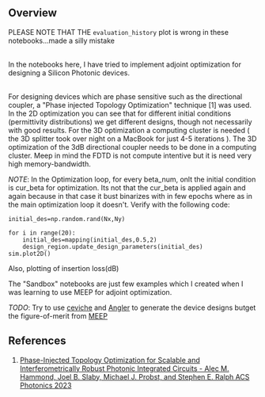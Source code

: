 ## Overview

PLEASE NOTE THAT THE `evaluation_history` plot is wrong in these notebooks...made a silly mistake<br/><br/>

In the notebooks here, I have tried to implement adjoint optimization for designing a Silicon Photonic devices.<br/><br/>

For designing devices which are phase sensitive such as the directional coupler, a "Phase injected Topology Optimization" technique [1] was used. In the 2D optimization you can see that for different initial conditions (permittivity distributions) we get different designs, though not necessarily with good results. For the 3D optimization a computing cluster is needed ( the 3D splitter took over night on a MacBook for just 4-5 iterations ). The 3D optimization of the 3dB directional  coupler needs to be done in a computing cluster. Meep in mind the FDTD is not compute intentive but it is need very high memory-bandwidth.<br/>

*NOTE*: In the Optimization loop, for every beta_num, onlt the initial condition is cur_beta for optimization. Its not that the cur_beta is applied again and again because in that case it bust binarizes with in few epochs where as in the main optimization loop it doesn't. Verify with the following code:<br/>

```
initial_des=np.random.rand(Nx,Ny)

for i in range(20):
    initial_des=mapping(initial_des,0.5,2)
    design_region.update_design_parameters(initial_des)
sim.plot2D()
```

Also, plotting of insertion loss(dB)


The "Sandbox" notebooks are just few examples which I created when I was learning to use MEEP for adjoint optimization.

*TODO*: Try to use [ceviche](https://github.com/fancompute/ceviche) and [Angler](https://github.com/fancompute/angler/tree/master) to generate the device designs butget the figure-of-merit from [MEEP](https://github.com/NanoComp/meep)

## References
1. [Phase-Injected Topology Optimization for Scalable and Interferometrically Robust Photonic Integrated Circuits - Alec M. Hammond, Joel B. Slaby, Michael J. Probst, and Stephen E. Ralph ACS Photonics 2023](https://pubs.acs.org/doi/10.1021/acsphotonics.2c01016)


